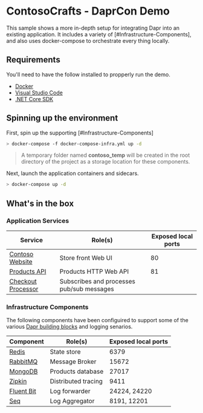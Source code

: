 # ContosoCrafts - DaprCon Demo
This sample shows a more in-depth setup for integrating Dapr into an existing application. It includes a variety of [#Infrastructure-Components], and also uses docker-compose to orchestrate every thing locally.

## Requirements
You'll need to have the follow installed to propperly run the demo.
- [Docker](https://www.docker.com/get-started)
- [Visual Studio Code](https://code.visualstudio.com/Download)
- [.NET Core SDK](https://dotnet.microsoft.com/download)

## Spinning up the environment

First, spin up the supporting [#Infrastructure-Components]

```bash
> docker-compose -f docker-compose-infra.yml up -d
```
> A temporary folder named **contoso_temp** will be created in the root directory of the project as a storage location for these components.

Next, launch the application containers and sidecars.

```bash
> docker-compose up -d
```

## What's in the box

### Application Services
Service   | Role(s) | Exposed local ports
----------|---------|----------------------------------------
[Contoso Website](src/ContosoCrafts.WebSite) | Store front Web UI | 80
[Products API](src/ContosoCrafts.ProductsApi) | Products HTTP Web API | 81
[Checkout Processor](src/ContosoCrafts.CheckoutProcessor) | Subscribes and processes pub/sub messages |

### Infrastructure Components
The following components have been configuired to support some of the various [Dapr building blocks](https://docs.dapr.io/developing-applications/building-blocks/) and logging senarios.

Component | Role(s) | Exposed local ports
----------|---------|----------------------------------------
[Redis](https://redis.io/)| State store | 6379
[RabbitMQ](https://www.rabbitmq.com/)| Message Broker | 15672
[MongoDB](https://docs.mongodb.com/)| Products database | 27017
[Zipkin](https://zipkin.io/)| Distributed tracing | 9411
[Fluent Bit](https://fluentbit.io/)| Log forwarder | 24224, 24220
[Seq](https://datalust.co/seq)  | Log Aggregator | 8191, 12201
